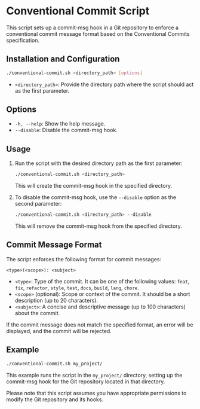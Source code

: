 # Conventional Commit Script

This script sets up a commit-msg hook in a Git repository to enforce a conventional commit message format based on the Conventional Commits specification.

## Installation and Configuration

```bash
./conventional-commit.sh <directory_path> [options]
```

- `<directory_path>`: Provide the directory path where the script should act as the first parameter.

## Options

- `-h, --help`: Show the help message.
- `--disable`: Disable the commit-msg hook.

## Usage

1. Run the script with the desired directory path as the first parameter:
   ```bash
   ./conventional-commit.sh <directory_path>
   ```
   This will create the commit-msg hook in the specified directory.

2. To disable the commit-msg hook, use the `--disable` option as the second parameter:
   ```bash
   ./conventional-commit.sh <directory_path> --disable
   ```
   This will remove the commit-msg hook from the specified directory.

## Commit Message Format

The script enforces the following format for commit messages:

```
<type>(<scope>): <subject>
```

- `<type>`: Type of the commit. It can be one of the following values: `feat`, `fix`, `refactor`, `style`, `test`, `docs`, `build`, `lang`, `chore`.
- `<scope>` (optional): Scope or context of the commit. It should be a short description (up to 20 characters).
- `<subject>`: A concise and descriptive message (up to 100 characters) about the commit.

If the commit message does not match the specified format, an error will be displayed, and the commit will be rejected.

## Example

```bash
./conventional-commit.sh my_project/
```

This example runs the script in the `my_project/` directory, setting up the commit-msg hook for the Git repository located in that directory.

Please note that this script assumes you have appropriate permissions to modify the Git repository and its hooks.
